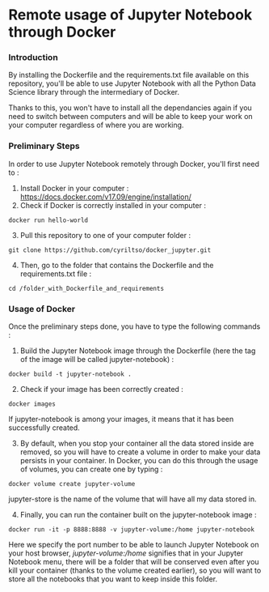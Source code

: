 # Remote usage of Jupyter Notebook through Docker

### Introduction

By installing the Dockerfile and the requirements.txt file available on this repository, you'll be able to use Jupyter Notebook with
all the Python Data Science library through the intermediary of Docker.

Thanks to this, you won't have to install all the dependancies again if you need to switch between computers and will be able to
keep your work on your computer regardless of where you are working.


### Preliminary Steps

In order to use Jupyter Notebook remotely through Docker, you'll first need to :
1. Install Docker in your computer : https://docs.docker.com/v17.09/engine/installation/
2. Check if Docker is correctly installed in your computer :
```
docker run hello-world
```
3. Pull this repository to one of your computer folder : 
```
git clone https://github.com/cyriltso/docker_jupyter.git
```
4. Then, go to the folder that contains the Dockerfile and the requirements.txt file :
```
cd /folder_with_Dockerfile_and_requirements
```

### Usage of Docker

Once the preliminary steps done, you have to type the following commands :
1. Build the Jupyter Notebook image through the Dockerfile (here the tag of the image will be called jupyter-notebook) :
```
docker build -t jupyter-notebook .
```
2. Check if your image has been correctly created :
```
docker images
```
If jupyter-notebook is among your images, it means that it has been successfully created.

3. By default, when you stop your container all the data stored inside are removed, so you will have to create a volume in order to
make your data persists in your container. In Docker, you can do this through the usage of volumes, you can create one by typing :
```
docker volume create jupyter-volume
```
jupyter-store is the name of the volume that will have all my data stored in.

4. Finally, you can run the container built on the jupyter-notebook image :
```
docker run -it -p 8888:8888 -v jupyter-volume:/home jupyter-notebook
```
Here we specify the port number to be able to launch Jupyter Notebook on your host browser, *jupyter-volume:/home* signifies that in
your Jupyter Notebook menu, there will be a folder that will be conserved even after you kill your container (thanks to the volume created earlier), so you will want to store
all the notebooks that you want to keep inside this folder.
